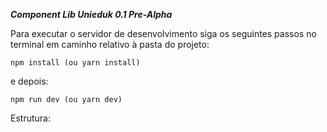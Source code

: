 ***Component Lib Unieduk 0.1 Pre-Alpha***

Para executar o servidor de desenvolvimento siga os seguintes passos no terminal em caminho relativo à pasta do projeto:

```
npm install (ou yarn install)
```
e depois:
```
npm run dev (ou yarn dev)
```

Estrutura:

